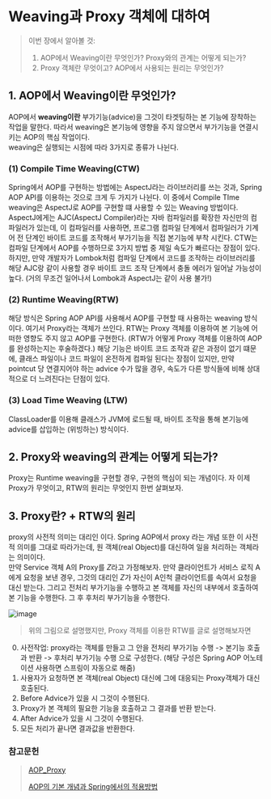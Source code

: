 # Weaving과 Proxy 객체에 대하여

> 이번 장에서 알아볼 것: 
>
> 1. AOP에서 Weaving이란 무엇인가? Proxy와의 관계는 어떻게 되는가? 
> 2. Proxy 객체란 무엇이고? AOP에서 사용되는 원리는 무엇인가?

## 1. AOP에서 Weaving이란 무엇인가? 

AOP에서 **weaving이란** 부가기능(advice)을 그것이 타겟팅하는 본 기능에 장착하는 작업을 말한다. 따라서 weaving은 본기능에 영향을 주지 않으면서 부가기능을 연결시키는 AOP의 핵심 작업이다.  
weaving은 실행되는 시점에 따라 3가지로 종류가 나뉜다.  

### (1) Compile Time Weaving(CTW)

Spring에서 AOP를 구현하는 방법에는 AspectJ라는 라이브러리를 쓰는 것과, Spring AOP API를 이용하는 것으로 크게 두 가지가 나뉜다. 이 중에서 Compile TIme weaving은 AspectJ로 AOP를 구현할 떄 사용할 수 있는 Weaving 방법이다. 
  AspectJ에게는 AJC(AspectJ Compiler)라는 자바 컴파일러를 확장한 자신만의 컴파일러가 있는데, 이 컴파일러를 사용하면, 프로그램 컴파일 단계에서 컴파일러가 기계어 전 단계인 바이트 코드를 조작해서 부가기능을 직접 본기능에 부착 시킨다. CTW는 컴파일 단계에서 AOP를 수행하므로 3가지 방법 중 제일 속도가 빠르다는 장점이 있다. 하지만, 만약 개발자가 Lombok처럼 컴파일 단계에서 코드를 조작하는 라이브러리를 해당 AJC랑 같이 사용할 경우 바이트 코드 조작 단계에서 충돌 에러가 일어날 가능성이 높다.  (거의 무조건 일어나서 Lombok과 AspectJ는 같이 사용 불가!)

### (2) Runtime Weaving(RTW)

해당 방식은 Spring AOP API를 사용해서 AOP를 구현할 때 사용하는 weaving 방식이다. 여기서 Proxy라는 객체가 쓰인다. RTW는 Proxy 객체를 이용하여 본 기능에 어떠한 영향도 주지 않고 AOP를 구현한다. (RTW가 어떻게 Proxy 객체를 이용하여 AOP를 완성하는지는 후술하겠다.) 해당 기능은 바이트 코드 조작과 같은 과정이 없기 떄문에, 클래스 파일이나 코드 파일이 온전하게 컴파일 된다는 장점이 있지만, 만약 pointcut 당 연결지어야 하는 advice 수가 많을 경우, 속도가 다른 방식들에 비해 상대적으로 더 느려진다는 단점이 있다. 

### (3) Load Time Weaving (LTW) 

ClassLoader를 이용해 클래스가 JVM에 로드될 때, 바이트 조작을 통해 본기능에 advice를 삽입하는 (위빙하는) 방식이다.

 

## 2. Proxy와 weaving의 관계는 어떻게 되는가? 

Proxy는 Runtime weaving을 구현할 경우, 구현의 핵심이 되는 개념이다. 자 이제 Proxy가 무엇이고, RTW의 원리는 무엇인지 한번 살펴보자. 

## 3. Proxy란? + RTW의 원리

proxy의 사전적 의미는 대리인 이다. Spring AOP에서 proxy 라는 개념 또한 이 사전적 의미를 그대로 따라가는데, 원 객체(real Object)를 대신하여 일을 처리하는 객체라는 의미이다.  
  만약 Service 객체 A의 Proxy를  *Z*라고 가정해보자. 만약 클라이언트가 서비스 로직 A에게 요청을 보낸 경우,  그것의 대리인 *Z*가 자신이 A인척 클라이언트를 속여서 요청을 대신 받는다.  그리고 전처리 부가기능을 수행하고 본 객체를 자신의 내부에서 호출하여 본 기능을 수행한다. 그 후 후처리 부가기능을 수행한다. 

![image](https://github.com/dalcheonroadhead/Spring-framework-theory/assets/102154788/dd308b3e-7bec-4788-ba98-ae7cdaa5fe55)


> 위의 그림으로 설명했지만, Proxy 객체를 이용한 RTW를 글로 설명해보자면

0. 사전작업: proxy라는 객체를 만들고 그 안을 전처리 부가기능 수행 -> 본기능 호출과 반환 -> 후처리 부가기능 수행 으로 구성한다. (해당 구성은 Spring AOP 어노테이션 사용하면 스프링이 자동으로 해줌)
1. 사용자가 요청하면 본 객체(real Object) 대신에 그에 대응되는 Proxy객체가 대신 호출된다. 
2. Before Advice가 있을 시 그것이 수행된다. 
3. Proxy가 본 객체의 필요한 기능을 호출하고 그 결과를 반환 받는다. 
4. After Advice가 있을 시 그것이 수행된다. 
5. 모든 처리가 끝나면 결과값을 반환한다. 





### 참고문헌

>[AOP_Proxy](https://dahye-jeong.gitbook.io/spring/spring/2020-04-09-aop-proxy) 
>
>[AOP의 기본 개념과 Spring에서의 적용방법](https://velog.io/@youjung/Spring-AOP) 
